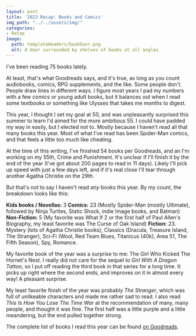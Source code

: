 ```yaml
---
layout: post
title: '2023 Recap: Books and Comics'
img_path: "../../assets/img/"
categories:
- Recap
image:
  path: templateHeaders/bookDoor.png
  alt: A door surrounded by shelves of books at all angles
---
```


I've been reading 75 books lately. 

At least, that's what Goodreads says, and it's true, as long as you count audiobooks, comics, RPG supplements, and the like. Some people don't. People draw lines in different ways. I figure most years I pad my numbers with a few comics or young adult books, but it balances out when I read some textbooks or something like Ulysses that takes me months to digest.

This year, I thought I set my goal at 50, and was unpleasantly surprised this summer to learn I'd aimed for the more ambitious 55. I could have padded my way in easily, but I elected not to. Mostly because I haven't read all that many books this year. Most of what I've read has been Spider-Man comics, and that feels a little too much like cheating.

At the time of this writing, I've finished 54 books per Goodreads, and an I'm working on my 55th, Crime and Punishment. It's unclear if I'll finish it by the end of the year (I've got about 200 pages to read in 11 days). Likely I'll pick up speed with just a few days left, and if it's real close I'll tear through another Agatha Christie on the 29th.

But that's not to say I haven't read *any* books this year. By my count, the breakdown looks like this:

**Kids books / Novellas:** 3
**Comics:** 23 (Mostly Spider-Man (mostly Ultimate), followed by Ninja Turtles, Static Shock, indie Image books, and Batman)
**Non-Fiction:** 5 (My favorite was What If 2 or the first half of Paul Allen's Biography, my least favorite was The Curse of Oak Island)
**Fiction:** 23. Mystery (lots of Agatha Christie books), Classics (Dracula, Treasure Island, The Stranger), Sci-Fi (Wool, Red Team Blues, Titanicus (40k), Area 51, The Fifth Season), Spy, Romance.

My favorite book of the year was a surprise to me: The Girl Who Kicked The Hornet's Nest. I really did not care for the sequel to *Girl With A Dragon Tattoo*, so I put off reading the third book in that series for a long time. It picks up right where the second ends, and improves on it in almost every way! A pleasant surprise.

My least favorite finish of the year was probably *The Stranger*, which was full of unlikeable characters and made me rather sad to read. I also read *This Is How You Lose The Time War* at the recommendation of many, many people, and thought it was fine. The first half was a little purple and a little meandering, but the end pulled together strong.

The complete list of books I read this year can be found [on Goodreads](https://www.goodreads.com/user_challenges/40175990).
